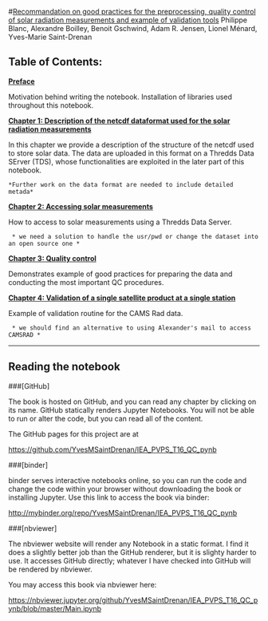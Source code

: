 #[Recommandation on good practices for the preprocessing, quality control of solar radiation measurements and example of validation tools](https://github.com/YvesMSaintDrenan/IEA_PVPS_T16_QC_pynb)
Philippe Blanc, Alexandre Boilley, Benoit Gschwind, Adam R. Jensen, Lionel Ménard, Yves-Marie Saint-Drenan  


## Table of Contents:

[**Preface**](https://github.com/YvesMSaintDrenan/IEA_PVPS_T16_QC_pynb/blob/master/00_Preface.ipynb)
 
Motivation behind writing the notebook. 
Installation of libraries used throughout this notebook.
     
[**Chapter 1: Description of the netcdf dataformat used for the solar radiation measurements**](https://github.com/YvesMSaintDrenan/IEA_PVPS_T16_QC_pynb/blob/master/01_netcdf_format.ipynb)
     
In this chapter we provide a description of the structure of the netcdf used to store solar data. The data are uploaded in this format on a Thredds Data SErver (TDS), whose functionalities are exploited in the later part of this notebook.
     
    *Further work on the data format are needed to include detailed metada*

[**Chapter 2: Accessing solar measurements**](https://github.com/YvesMSaintDrenan/IEA_PVPS_T16_QC_pynb/blob/master/02_bsrn_netcdf.ipynb)

How to access to solar measurements using a Thredds Data Server.

     * we need a solution to handle the usr/pwd or change the dataset into an open source one *

[**Chapter 3: Quality control**](https://github.com/YvesMSaintDrenan/IEA_PVPS_T16_QC_pynb/blob/master/03_SolarDataQC.ipynb)

Demonstrates example of good practices for preparing the data and conducting the most important QC procedures.

[**Chapter 4: Validation of a single satellite product at a single station**](https://github.com/YvesMSaintDrenan/IEA_PVPS_T16_QC_pynb/blob/master/04_ValidationCAMSRad.ipynb)

Example of validation routine for the CAMS Rad data.
     
     * we should find an alternative to using Alexander's mail to access CAMSRAD *

---
## Reading the notebook

###[GitHub]

The book is hosted on GitHub, and you can read any chapter by clicking on its name. GitHub statically renders Jupyter Notebooks. You will not be able to run or alter the code, but you can read all of the content.

The GitHub pages for this project are at

https://github.com/YvesMSaintDrenan/IEA_PVPS_T16_QC_pynb


###[binder]

binder serves interactive notebooks online, so you can run the code and change the code within your browser without downloading the book or installing Jupyter. Use this link to access the book via binder:

http://mybinder.org/repo/YvesMSaintDrenan/IEA_PVPS_T16_QC_pynb

###[nbviewer]

The nbviewer website will render any Notebook in a static format. I find it does a slightly better job than the GitHub renderer, but it is slighty harder to use. It accesses GitHub directly; whatever I have checked into GitHub will be rendered by nbviewer.

You may access this book via nbviewer here:

https://nbviewer.jupyter.org/github/YvesMSaintDrenan/IEA_PVPS_T16_QC_pynb/blob/master/Main.ipynb


